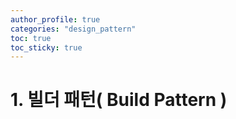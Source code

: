 ```yaml
---
author_profile: true
categories: "design_pattern"
toc: true
toc_sticky: true
---
```


# 1. 빌더 패턴( Build Pattern )

